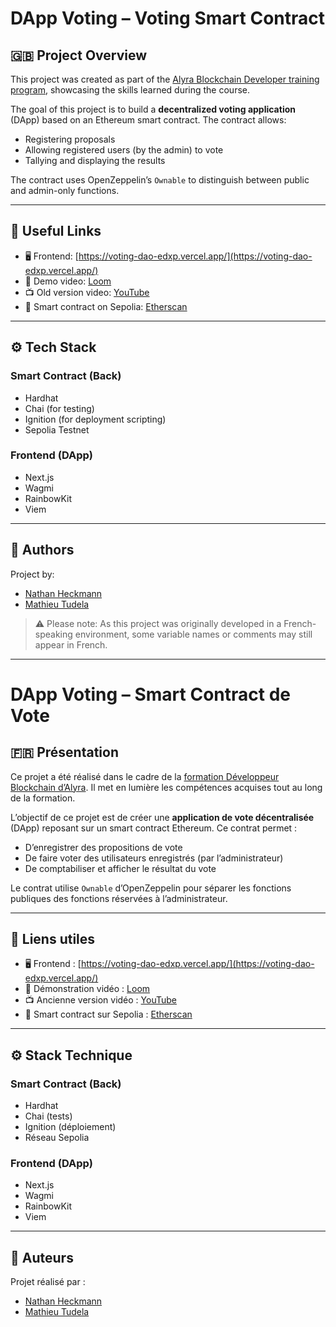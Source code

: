 # DApp Voting – Voting Smart Contract

## 🇬🇧 Project Overview

This project was created as part of the [Alyra Blockchain Developer training program](https://www.alyra.fr/formations/decouvrir-la-formation-developpeur-blockchain-alyra), showcasing the skills learned during the course.

The goal of this project is to build a **decentralized voting application** (DApp) based on an Ethereum smart contract. The contract allows:
- Registering proposals
- Allowing registered users (by the admin) to vote
- Tallying and displaying the results

The contract uses OpenZeppelin’s `Ownable` to distinguish between public and admin-only functions.

---

## 🔗 Useful Links

- 🖥️ Frontend: [https://voting-dao-edxp.vercel.app/](https://voting-dao-edxp.vercel.app/)
- 🎥 Demo video: [Loom](https://www.loom.com/share/7c204b9b7bd94dd0ae0dbf96ac58d0e2?sid=19de3392-2462-427f-aa79-9c2dae9d486d)
- 📺 Old version video: [YouTube](https://www.youtube.com/watch?v=0e_kpZds4wQ)
- 🧾 Smart contract on Sepolia: [Etherscan](https://sepolia.etherscan.io/address/0xececcc411c7a663e9a09847348edd921918a9587#code)

---

## ⚙️ Tech Stack

### Smart Contract (Back)
- Hardhat
- Chai (for testing)
- Ignition (for deployment scripting)
- Sepolia Testnet

### Frontend (DApp)
- Next.js
- Wagmi
- RainbowKit
- Viem

---

## 👥 Authors

Project by:
- [Nathan Heckmann](https://www.linkedin.com/in/nathan-heckmann/)
- [Mathieu Tudela](https://www.linkedin.com/in/mathieu-tudela-a4599a21b/)

> ⚠️ Please note: As this project was originally developed in a French-speaking environment, some variable names or comments may still appear in French.

---

# DApp Voting – Smart Contract de Vote

## 🇫🇷 Présentation

Ce projet a été réalisé dans le cadre de la [formation Développeur Blockchain d’Alyra](https://www.alyra.fr/formations/decouvrir-la-formation-developpeur-blockchain-alyra). Il met en lumière les compétences acquises tout au long de la formation.

L’objectif de ce projet est de créer une **application de vote décentralisée** (DApp) reposant sur un smart contract Ethereum. Ce contrat permet :
- D’enregistrer des propositions de vote
- De faire voter des utilisateurs enregistrés (par l’administrateur)
- De comptabiliser et afficher le résultat du vote

Le contrat utilise `Ownable` d’OpenZeppelin pour séparer les fonctions publiques des fonctions réservées à l’administrateur.

---

## 🔗 Liens utiles

- 🖥️ Frontend : [https://voting-dao-edxp.vercel.app/](https://voting-dao-edxp.vercel.app/)
- 🎥 Démonstration vidéo : [Loom](https://www.loom.com/share/7c204b9b7bd94dd0ae0dbf96ac58d0e2?sid=19de3392-2462-427f-aa79-9c2dae9d486d)
- 📺 Ancienne version vidéo : [YouTube](https://www.youtube.com/watch?v=0e_kpZds4wQ)
- 🧾 Smart contract sur Sepolia : [Etherscan](https://sepolia.etherscan.io/address/0xececcc411c7a663e9a09847348edd921918a9587#code)

---

## ⚙️ Stack Technique

### Smart Contract (Back)
- Hardhat
- Chai (tests)
- Ignition (déploiement)
- Réseau Sepolia

### Frontend (DApp)
- Next.js
- Wagmi
- RainbowKit
- Viem

---

## 👥 Auteurs

Projet réalisé par :
- [Nathan Heckmann](https://www.linkedin.com/in/nathan-heckmann/)
- [Mathieu Tudela](https://www.linkedin.com/in/mathieu-tudela-a4599a21b/)
